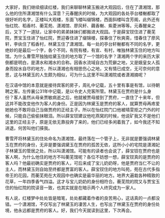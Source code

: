 
大家好，我们继续细读红楼，我们来聊聊林黛玉搬进大观园后，住在了潇湘馆，那么他的住所潇湘馆有什么深意？元春醒庆的时候，为大观园的各处亭台楼榭都取了很好听的名字，正楼叫大观楼，东面飞楼叫缀锦楼，西面斜楼叫含芳阁，此外还有怡红院、稻香村、蘅芜苑、潇湘馆、廖风轩、藕香榭、紫菱洲等等。元春醒亲之后，又下了一道狱，让家中的弟弟妹妹们都搬进大观园。于是薛宝钗住进了蘅芜院，贾宝玉住进了怡红院，贾迎春住进了缀锦楼，探春住了秋爽斋，惜春住了廖风轩，李纨住了稻香村，林黛玉住了潇湘馆。每一处的亭台轩榭都有不同的名字，更绝妙的是最后一个字，各个不同，有院有楼，有宣、有村，唯独林黛玉住的地方叫馆。为什么曹雪芹独独给黛玉住的地方取了一个馆的名字？潇湘两个字的来历大家倒都是明白，是潇水和湘水的合称。因香水流域自古为荒僻之地，又是娥皇女人孤身而投水自尽的地方，所以潇湘也有相思伤心之地，又有情已成空，无可奈何的意思，这与林黛玉的人生颇为相似，可为什么这里不叫潇湘院或者潇湘摘呢？

在汉语中馆的本意就是接待宾客的房子，周礼中记载，五十里有事是有馆，以待朝聘之客。左传襄公31年中记载，是以令史人完客所管。林黛玉在贾府是什么身份？客人虽然从母亲贾敏病逝之后，他就被贾母接到了贾府，一直住了十来年，但这并不能改变他作为客人的身份。正是因为林黛玉是贾府的客人，就算贾母再疼爱她她也不敢将自己当做贾府的正经主子。所以在怡红院门口他被晴雯拒之门外的时候，只能自己偷偷抹眼泪。所以薛宝钗建议他吃燕窝的时候，他说矿我又不是他们这里的正经主子，原是无依无靠投奔了来的，他们已经多闲着我了，如今我还不知进退，何苦叫他们揍我。

曹雪芹将林黛玉的住处命名为潇湘馆，最终落在一个管子上，无非就是要强调林黛玉在贾府的身份，无非是要强调黛玉在贾府的孤苦无依，这所小小的宅院是潇湘妃子林黛玉的管居之处，所以叫潇湘馆。可能有的读者也会说了，薛宝钗在贾府也是客人啊，为什么他住的地方不叫蘅芜馆呢？各位不妨想一想，薛宝钗真的是贾府的客人吗？他最初确实是贾府的客人，可后来成了宝儿奶奶呀，他是贾府当仁不让的主人，而林黛玉则自始至终都是贾富的客人。薛宝钗住的地方叫苑，苑在古代多指帝王的花园，而蘅芜苑在大观园中也确实是最华丽的地方。地界大遍栽各种精致的花草，一年四季香气四溢。这才与宝儿奶奶的身份相符合。蘅芜院的院又与贾宝玉住的怡红院的院读音一致，也其实就是在暗示两个人终究成为一家人。

有人说，红楼梦中处处皆是暗笔，处处都藏着作者的良苦用心，这话真的一点都没错。一个潇湘馆，不仅写出了林黛玉的凄苦人生，也写出了林黛玉在贾府的身份处境，他永远都是贾府的客人。好，我们今天就读到这里，下次再会。


